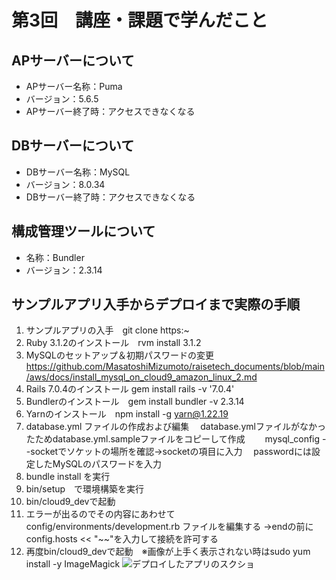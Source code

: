 # 第3回　講座・課題で学んだこと

## APサーバーについて

- APサーバー名称：Puma
- バージョン：5.6.5
- APサーバー終了時：アクセスできなくなる

## DBサーバーについて

- DBサーバー名称：MySQL
- バージョン：8.0.34
- DBサーバー終了時：アクセスできなくなる

## 構成管理ツールについて

- 名称：Bundler
- バージョン：2.3.14

## サンプルアプリ入手からデプロイまで実際の手順

1. サンプルアプリの入手　git clone https:~
2. Ruby 3.1.2のインストール　rvm install 3.1.2
3. MySQLのセットアップ＆初期パスワードの変更　https://github.com/MasatoshiMizumoto/raisetech_documents/blob/main/aws/docs/install_mysql_on_cloud9_amazon_linux_2.md
4. Rails 7.0.4のインストール gem install rails -v '7.0.4'
5. Bundlerのインストール　gem install bundler -v 2.3.14
6. Yarnのインストール　npm install -g yarn@1.22.19
7. database.yml ファイルの作成および編集
　database.ymlファイルがなかったためdatabase.yml.sampleファイルをコピーして作成　
　mysql_config --socketでソケットの場所を確認→socketの項目に入力
　passwordには設定したMySQLのパスワードを入力
8. bundle install を実行
9. bin/setup　で環境構築を実行
10. bin/cloud9_devで起動
11. エラーが出るのでその内容にあわせてconfig/environments/development.rb ファイルを編集する
    →endの前にconfig.hosts << "~~"を入力して接続を許可する
12. 再度bin/cloud9_devで起動　※画像が上手く表示されない時はsudo yum install  -y  ImageMagick
![デプロイしたアプリのスクショ](/20230823-RaiseTech-task/サンプルアプリデプロイ.png)